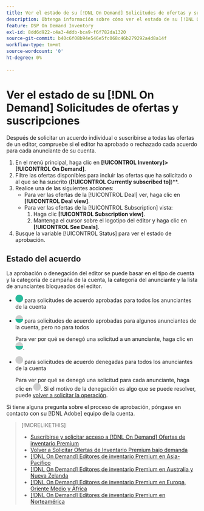 ```yaml
---
title: Ver el estado de su [!DNL On Demand] Solicitudes de ofertas y suscripciones
description: Obtenga información sobre cómo ver el estado de su [!DNL On Demand] gestionar solicitudes y suscripciones.
feature: DSP On Demand Inventory
exl-id: 8dd6d922-c4a3-4ddb-bca9-f6f782da1320
source-git-commit: b40c6f08b94e546e5fc068c46b279292a4d8a14f
workflow-type: tm+mt
source-wordcount: '0'
ht-degree: 0%

---
```


# Ver el estado de su [!DNL On Demand] Solicitudes de ofertas y suscripciones

Después de solicitar un acuerdo individual o suscribirse a todas las ofertas de un editor, compruebe si el editor ha aprobado o rechazado cada acuerdo para cada anunciante de su cuenta.

1. En el menú principal, haga clic en **[!UICONTROL Inventory]>[!UICONTROL On Demand]**.
1. Filtre las ofertas disponibles para incluir las ofertas que ha solicitado o al que se ha suscrito (**[!UICONTROL Currently subscribed to]**)**.
1. Realice una de las siguientes acciones:
   * Para ver las ofertas de la [!UICONTROL Deal] ver, haga clic en **[!UICONTROL Deal view]**.
   * Para ver las ofertas de la [!UICONTROL Subscription] vista:
      1. Haga clic **[!UICONTROL Subscription view]**.
      1. Mantenga el cursor sobre el logotipo del editor y haga clic en **[!UICONTROL See Deals]**.
1. Busque la variable [!UICONTROL Status] para ver el estado de aprobación.

## Estado del acuerdo

La aprobación o denegación del editor se puede basar en el tipo de cuenta y la categoría de campaña de la cuenta, la categoría del anunciante y la lista de anunciantes bloqueados del editor.

* ![totalmente aprobado](/help/dsp/assets/approved.png) para solicitudes de acuerdo aprobadas para todos los anunciantes de la cuenta

* ![parcialmente aprobado](/help/dsp/assets/partly-approved.png) para solicitudes de acuerdo aprobadas para algunos anunciantes de la cuenta, pero no para todos

   Para ver por qué se denegó una solicitud a un anunciante, haga clic en ![parcialmente aprobado](/help/dsp/assets/partly-approved.png).

* ![denegado](/help/dsp/assets/denied.png) para solicitudes de acuerdo denegadas para todos los anunciantes de la cuenta

   Para ver por qué se denegó una solicitud para cada anunciante, haga clic en ![denegado](/help/dsp/assets/denied.png). Si el motivo de la denegación es algo que se puede resolver, puede [volver a solicitar la operación](/help/dsp/inventory/on-demand-inventory-rerequest.md).

Si tiene alguna pregunta sobre el proceso de aprobación, póngase en contacto con su [!DNL Adobe] equipo de la cuenta.

>[!MORELIKETHIS]
>
>* [Suscribirse y solicitar acceso a [!DNL On Demand] Ofertas de inventario Premium](on-demand-inventory-subscribe.md)
>* [Volver a Solicitar Ofertas de Inventario Premium bajo demanda](on-demand-inventory-rerequest.md)
>* [[!DNL On Demand] Editores de inventario Premium en Asia-Pacífico](on-demand-inventory-publishers-apac.md)
>* [[!DNL On Demand] Editores de inventario Premium en Australia y Nueva Zelanda](on-demand-inventory-publishers-anz.md)
>* [[!DNL On Demand] Editores de inventario Premium en Europa, Oriente Medio y África](on-demand-inventory-publishers-emea.md)
>* [[!DNL On Demand] Editores de inventario Premium en Norteamérica](on-demand-inventory-publishers-na.md)

